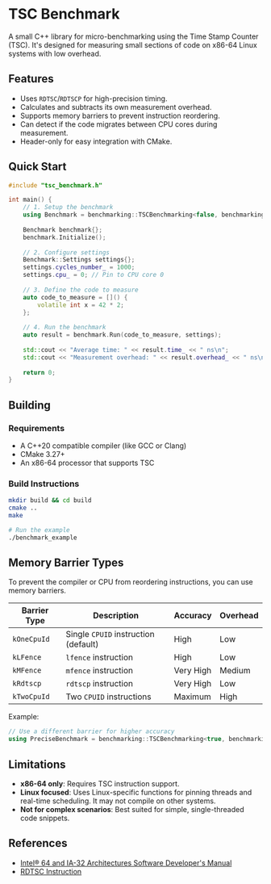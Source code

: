 # TSC Benchmark

A small C++ library for micro-benchmarking using the Time Stamp Counter (TSC). It's designed for measuring small sections of code on x86-64 Linux systems with low overhead.

## Features

- Uses `RDTSC`/`RDTSCP` for high-precision timing.
- Calculates and subtracts its own measurement overhead.
- Supports memory barriers to prevent instruction reordering.
- Can detect if the code migrates between CPU cores during measurement.
- Header-only for easy integration with CMake.

## Quick Start

```cpp
#include "tsc_benchmark.h"

int main() {
    // 1. Setup the benchmark
    using Benchmark = benchmarking::TSCBenchmarking<false, benchmarking::Barrier::kOneCpuId>;
    
    Benchmark benchmark{};
    benchmark.Initialize();
    
    // 2. Configure settings
    Benchmark::Settings settings{};
    settings.cycles_number_ = 1000;
    settings.cpu_ = 0; // Pin to CPU core 0
    
    // 3. Define the code to measure
    auto code_to_measure = []() {
        volatile int x = 42 * 2;
    };
    
    // 4. Run the benchmark
    auto result = benchmark.Run(code_to_measure, settings);
    
    std::cout << "Average time: " << result.time_ << " ns\n";
    std::cout << "Measurement overhead: " << result.overhead_ << " ns\n";
    
    return 0;
}
```

## Building

### Requirements

- A C++20 compatible compiler (like GCC or Clang)
- CMake 3.27+
- An x86-64 processor that supports TSC

### Build Instructions

```bash
mkdir build && cd build
cmake ..
make

# Run the example
./benchmark_example
```

## Memory Barrier Types

To prevent the compiler or CPU from reordering instructions, you can use memory barriers.

| Barrier Type | Description | Accuracy | Overhead |
|--------------|-------------|----------|----------|
| `kOneCpuId` | Single `CPUID` instruction (default) | High | Low |
| `kLFence` | `lfence` instruction | High | Low |
| `kMFence` | `mfence` instruction | Very High | Medium |
| `kRdtscp` | `rdtscp` instruction | Very High | Low |
| `kTwoCpuId` | Two `CPUID` instructions | Maximum | High |

Example:
```cpp
// Use a different barrier for higher accuracy
using PreciseBenchmark = benchmarking::TSCBenchmarking<true, benchmarking::Barrier::kTwoCpuId>;
```

## Limitations

- **x86-64 only**: Requires TSC instruction support.
- **Linux focused**: Uses Linux-specific functions for pinning threads and real-time scheduling. It may not compile on other systems.
- **Not for complex scenarios**: Best suited for simple, single-threaded code snippets.

## References

- [Intel® 64 and IA-32 Architectures Software Developer's Manual](https://software.intel.com/content/www/us/en/develop/articles/intel-sdm.html)
- [RDTSC Instruction](https://www.felixcloutier.com/x86/rdtsc)
